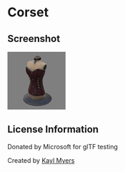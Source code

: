 # Corset 
## Screenshot

![screenshot](screenshot/screenshot.jpg)


## License Information

Donated by Microsoft for glTF testing

Created by [Kayl Myers](https://www.linkedin.com/in/kaylmyers)
